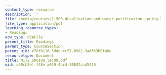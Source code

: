```yaml
---
content_type: resource
description: ''
file: /media/courses/2-500-desalination-and-water-purification-spring-2009/a60cb8eff48ea0394ac480842cad51f0_MIT2_500s09_lec09.pdf
file_type: application/pdf
learning_resource_types:
- Readings
ocw_type: OCWFile
parent_title: Readings
parent_type: CourseSection
parent_uid: e78fb116-5dde-cc57-8982-3a8f63b9f46e
resourcetype: Document
title: MIT2_500s09_lec09.pdf
uid: a60cb8ef-f48e-a039-4ac4-80842cad51f0
---
```

